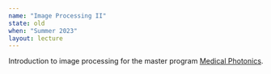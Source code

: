 ```yaml
---
name: "Image Processing II"
state: old
when: "Summer 2023"
layout: lecture
---
```


Introduction to image processing for the master program [Medical Photonics](https://www.uniklinikum-jena.de/medpho/en/).

